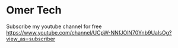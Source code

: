 # Omer Tech
Subscribe my youtube channel for free
https://www.youtube.com/channel/UCpW-NNfJOlN70Ynb9UaIsOg?view_as=subscriber

